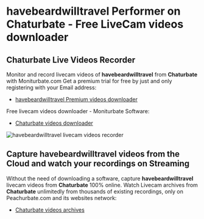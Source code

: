 # havebeardwilltravel Performer on Chaturbate - Free LiveCam videos downloader

## Chaturbate Live Videos Recorder

Monitor and record livecam videos of **havebeardwilltravel** from **Chaturbate** with Moniturbate.com
Get a premium trial for free by just and only registering with your Email address:
* [havebeardwilltravel Premium videos downloader](https://moniturbate.com/request-demo-licence-key.html)

Free livecam videos downloader - Moniturbate Software:
* [Chaturbate videos downloader](https://moniturbate.com/moniturbate-download-software.html)

![havebeardwilltravel livecam videos recorder](https://peachurnet.com/templates/moniturbate-software.png)


## Capture havebeardwilltravel videos from the Cloud and watch your recordings on Streaming

Without the need of downloading a software, capture **havebeardwilltravel** livecam videos from **Chaturbate** 100% online.
Watch Livecam archives from **Chaturbate** unlimitedly from thousands of existing recordings, only on Peachurbate.com and its websites network:
* [Chaturbate videos archives](https://peachurnet.com/)
